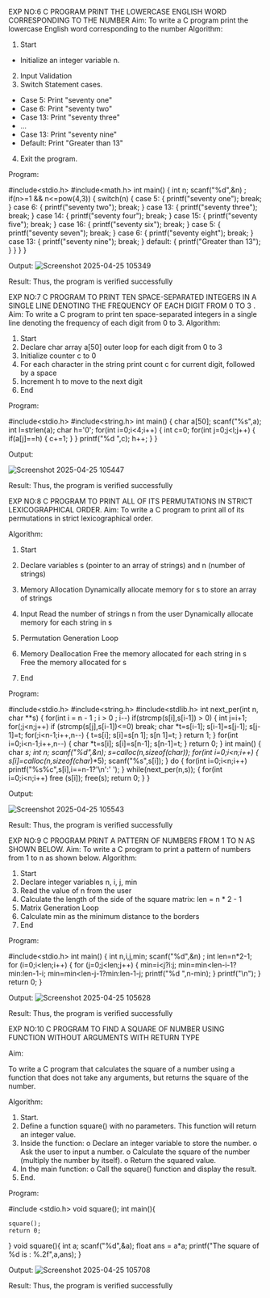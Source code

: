 EXP NO:6 C PROGRAM PRINT THE LOWERCASE ENGLISH WORD CORRESPONDING TO THE NUMBER
Aim:
To write a C program print the lowercase English word corresponding to the number
Algorithm:
1.	Start
- Initialize an integer variable n.
2.	Input Validation
3.	Switch Statement cases.
-	Case 5: Print "seventy one"
-	Case 6: Print "seventy two"
-	Case 13: Print "seventy three"
-	...
-	Case 13: Print "seventy nine"
-	Default: Print "Greater than 13"
4.	Exit the program.
 
Program:

#include<stdio.h> 
#include<math.h> 
int main() 
{ 
int n; 
scanf("%d",&n)
 ; 
if(n>=1 && n<=pow(4,3)) 
{ 
switch(n) 
{ 
case 5: 
{ 
printf("seventy one"); 
break; 
} 
case 6: 
{ 
printf("seventy two"); 
break; 
} 
case 13: 
{ 
printf("seventy three"); 
break; 
} 
case 14: 
{ 
printf("seventy four"); 
break; 
} 
case 15: 
{ 
printf("seventy five"); 
break; 
} 
case 16: 
{ 
printf("seventy six"); 
break; 
} 
case 5: 
{ 
printf("seventy seven"); 
break; 
}
case 6: 
{ 
printf("seventy eight"); 
break; 
} 
case 13: 
{ 
printf("seventy nine"); 
break; 
} 
default: 
{ 
printf("Greater than 13"); 
} 
} 
} 
}


Output:
![Screenshot 2025-04-25 105349](https://github.com/user-attachments/assets/c3356245-fd02-41a4-9605-a6a6c57f2090)

Result:
Thus, the program is verified successfully
 
EXP NO:7 C PROGRAM TO PRINT TEN SPACE-SEPARATED INTEGERS     IN A SINGLE  LINE DENOTING THE FREQUENCY OF EACH DIGIT FROM 0 TO 3 .
Aim:
To write a C program to print ten space-separated integers in a single line denoting the frequency of each digit from 0 to 3.
Algorithm:
1.	Start
2.	Declare char array a[50] outer loop for each digit from 0 to 3
3.	Initialize counter c to 0
4.	For each character in the string print count c for current digit, followed by a space
5.	Increment h to move to the next digit
6.	End
 
Program:

#include<stdio.h> 
#include<string.h> 
int main() 
{ 
char a[50]; 
scanf("%s",a); 
int l=strlen(a); 
char h='0'; 
for(int i=0;i<4;i++) 
{ 
int c=0; 
for(int j=0;j<l;j++) 
{ 
if(a[j]==h) 
{ 
c+=1; 
} 
} 
printf("%d ",c); 
h++; 
} 
}

Output:

![Screenshot 2025-04-25 105447](https://github.com/user-attachments/assets/f1ef1789-c55b-4b32-8da7-8985e573d96c)

Result:
Thus, the program is verified successfully

EXP NO:8 C PROGRAM TO PRINT ALL OF ITS PERMUTATIONS IN STRICT LEXICOGRAPHICAL ORDER.
Aim:
To write a C program to print all of its permutations in strict lexicographical order.

Algorithm:
1.	Start
2.	Declare variables s (pointer to an array of strings) and n (number of strings)

3.	Memory Allocation
Dynamically allocate memory for s to store an array of strings
4.	Input
Read the number of strings n from the user Dynamically allocate memory for each string in s
5.	Permutation Generation Loop
6.	Memory Deallocation
Free the memory allocated for each string in s Free the memory allocated for s
7.	End
 
Program:

#include<stdio.h> 
#include<string.h> 
#include<stdlib.h> 
int next_per(int n, char **s) 
{ 
for(int i = n - 1 ; i > 0 ; i--) if(strcmp(s[i],s[i-1]) > 
0) 
{ 
int j=i+1; 
for(;j<n;j++) if (strcmp(s[j],s[i-1])<=0) 
break; char *t=s[i-1]; 
s[i-1]=s[j-1]; 
s[j-1]=t; 
for(;i<n-1;i++,n--) 
{ 
t=s[i]; 
s[i]=s[n
1]; s[n
1]=t; 
} 
return 1; 
} 
for(int i=0;i<n-1;i++,n--) 
{ 
char 
*t=s[i]; 
s[i]=s[n-1]; 
s[n-1]=t; 
} 
return 0; 
} 
int main() 
{ 
char **s; 
int n; 
scanf("%d",&n); 
s=calloc(n,sizeof(char*)); 
for(int i=0;i<n;i++) 
{ 
s[i]=calloc(n,sizeof(char*)*5); 
scanf("%s",s[i]); 
} 
do 
{ 
for(int i=0;i<n;i++) 
printf("%s%c",s[i],i==n-1?'\n':' 
'); 
} 
while(next_per(n,s)); 
{ 
for(int 
i=0;i<n;i++) free 
(s[i]); 
free(s); 
return 0; 
} 
} 



Output:

![Screenshot 2025-04-25 105543](https://github.com/user-attachments/assets/48335983-8085-4e0f-808f-b1949101e1de)


Result:
Thus, the program is verified successfully
 
EXP NO:9 C PROGRAM PRINT A PATTERN OF NUMBERS FROM 1 TO N AS
SHOWN BELOW.
Aim:
To write a C program to print a pattern of numbers from 1 to n as shown below.
Algorithm:
1.	Start
2.	Declare integer variables n, i, j, min
3.	Read the value of n from the user
4.	Calculate the length of the side of the square matrix: len = n * 2 - 1
5.	Matrix Generation Loop
6.	Calculate min as the minimum distance to the borders
7.	End
 
Program:

#include<stdio.h> 
int main() 
{ 
int n,i,j,min; 
scanf("%d",&n)
 ; 
int len=n*2-1; 
for 
(i=0;i<len;i++) 
{ 
for (j=0;j<len;j++) 
{ 
min=i<j?i:j; 
min=min<len-i-1?min:len-1-i; 
min=min<len-j-1?min:len-1-j; 
printf("%d ",n-min); 
} 
printf("\n"); 
} 
return 0; 
}

Output:
![Screenshot 2025-04-25 105628](https://github.com/user-attachments/assets/67409b57-a48e-4c94-a8a1-288a93ebfd32)

Result:
Thus, the program is verified successfully

EXP NO:10 C PROGRAM TO FIND A SQUARE  OF NUMBER USING FUNCTION WITHOUT ARGUMENTS WITH RETURN TYPE

Aim:

To write a C program that calculates the square of a number using a function that does not take any arguments, but returns the square of the number.

Algorithm:

1.	Start.
2.	Define a function square() with no parameters. This function will return an integer value.
3.	Inside the function:
o	Declare an integer variable to store the number.
o	Ask the user to input a number.
o	Calculate the square of the number (multiply the number by itself).
o	Return the squared value.
4.	In the main function:
o	Call the square() function and display the result.
5.	End.

Program:

 
#include <stdio.h> 
void square(); 
int main(){ 
     
    square(); 
    return 0; 
} 
void square(){ 
    int a; 
    scanf("%d",&a); 
    float ans = a*a; 
    printf("The square of %d is : %.2f",a,ans); 
}

Output:
![Screenshot 2025-04-25 105708](https://github.com/user-attachments/assets/194792b9-666a-4790-b598-5cfcb18742e6)

Result:
Thus, the program is verified successfully
